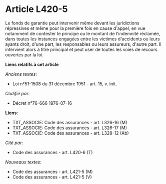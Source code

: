 # Article L420-5

Le fonds de garantie peut intervenir même devant les juridictions répressives et même pour la première fois en cause d'appel,
en vue notamment de contester le principe ou le montant de l'indemnité réclamée, dans toutes les instances engagées entre les
victimes d'accidents ou leurs ayants droit, d'une part, les responsables ou leurs assureurs, d'autre part. Il intervient
alors à titre principal et peut user de toutes les voies de recours ouvertes par la loi.

**Liens relatifs à cet article**

_Anciens textes_:

  - Loi n°51-1508 du 31 décembre 1951 - art. 15, v. init.

_Codifié par_:

  - Décret n°76-666 1976-07-16

**Liens**:

  - TXT_ASSOCIE: Code des assurances - art. L326-16 (M)
  - TXT_ASSOCIE: Code des assurances - art. L326-17 (M)
  - TXT_ASSOCIE: Code des assurances - art. L328-12 (Ab)

_Cité par_:

  - Code des assurances - art. L420-6 (T)

_Nouveaux textes_:

  - Code des assurances - art. L421-5 (M)
  - Code des assurances - art. L421-5 (V)
